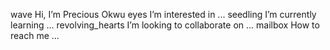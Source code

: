 
wave Hi, I’m Precious Okwu
eyes I’m interested in ...
seedling I’m currently learning ...
revolving_hearts I’m looking to collaborate on ...
mailbox How to reach me ...
